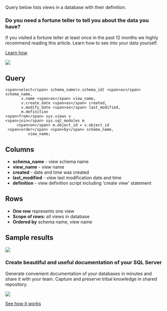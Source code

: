 Query below lists views in a database with their definition.

### Do you need a fortune teller to tell you about the data you have?

If you visited a fortune teller at least once in the past 12 months we highly recommend reading this article. Learn how to see into your data yourself.

[Learn how](https://dataedo.com/blog/confused-when-trying-to-work-with-databases?cta=kb-query-fairy)

[![](https://dataedo.com/asset/img/markdown/docs/test-article/d36a7df6380a23152f19389890296cdc.png)](https://dataedo.com/blog/confused-when-trying-to-work-with-databases?cta=kb-query-fairy)

## Query

```
<span>select</span> schema_name(v.schema_id) <span>as</span> schema_name,
       v.name <span>as</span> view_name,
       v.create_date <span>as</span> created,
       v.modify_date <span>as</span> last_modified,
       m.definition
<span>from</span> sys.views v
<span>join</span> sys.sql_modules m 
     <span>on</span> m.object_id = v.object_id
 <span>order</span> <span>by</span> schema_name,
          view_name;
```

## Columns

-   **schema\_name** - view schema name
-   **view\_name** - view name
-   **created** - date and time was created
-   **last\_modified** - view last modification date and time
-   **definition** - view definition script including 'create view' statement

## Rows

-   **One row** represents one view
-   **Scope of rows:** all views in database
-   **Ordered by** schema name, view name

## Sample results

![](https://dataedo.com/asset/img/kb/query/sql-server/views_with_script.png)

### Create beautiful and useful documentation of your SQL Server

Generate convenient documentation of your databases in minutes and share it with your team. Capture and preserve tribal knowledge in shared repository.

[![](https://dataedo.com/asset/img/markdown/docs/test-article/30c11fa4b210f11740f56e85ca8bf9c6.gif)](https://demo.dataedo.com/)

[See how it works](https://demo.dataedo.com/)
